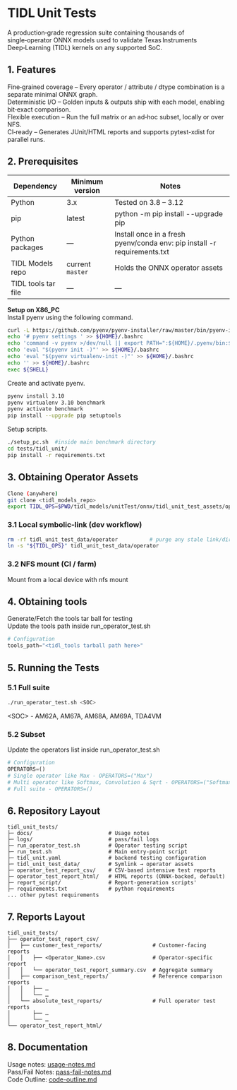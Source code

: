 # TIDL Unit Tests
A production‑grade regression suite containing thousands of single‑operator ONNX models used to validate Texas Instruments Deep‑Learning (TIDL) kernels on any supported SoC.

## 1. Features
Fine‑grained coverage – Every operator / attribute / dtype combination is a separate minimal ONNX graph.<br>
Deterministic I/O – Golden inputs & outputs ship with each model, enabling bit‑exact comparison.<br>
Flexible execution – Run the full matrix or an ad‑hoc subset, locally or over NFS.<br>
CI‑ready – Generates JUnit/HTML reports and supports pytest-xdist for parallel runs.

## 2. Prerequisites
| Dependency               | Minimum version | Notes |
|--------------------------|-----------------|-------|
| Python                   | 3.x             | Tested on 3.8 – 3.12 |
| pip                      | latest          | python -m pip install --upgrade pip |
| Python packages          | —               | Install once in a fresh pyenv/conda env: pip install -r requirements.txt |
| TIDL Models repo     	   | current `master`| Holds the ONNX operator assets |
| TIDL tools tar file      | —               | — |

**Setup on X86_PC**<br>
Install pyenv using the following command.<br>
```bash
curl -L https://github.com/pyenv/pyenv-installer/raw/master/bin/pyenv-installer | bash
echo '# pyenv settings ' >> ${HOME}/.bashrc
echo 'command -v pyenv >/dev/null || export PATH=":${HOME}/.pyenv/bin:$PATH"' >> ${HOME}/.bashrc
echo 'eval "$(pyenv init -)"' >> ${HOME}/.bashrc
echo 'eval "$(pyenv virtualenv-init -)"' >> ${HOME}/.bashrc
echo '' >> ${HOME}/.bashrc
exec ${SHELL}
```
Create and activate pyenv.<br>
```bash
pyenv install 3.10
pyenv virtualenv 3.10 benchmark
pyenv activate benchmark
pip install --upgrade pip setuptools
```
Setup scripts.<br>
```bash
./setup_pc.sh  #inside main benchmark directory 
cd tests/tidl_unit/
pip install -r requirements.txt
```

## 3. Obtaining Operator Assets
```bash
Clone (anywhere)
git clone <tidl_models_repo>
export TIDL_OPS=$PWD/tidl_models/unitTest/onnx/tidl_unit_test_assets/operators
```

### 3.1 Local symbolic‑link (dev workflow)
```bash
rm -rf tidl_unit_test_data/operator          # purge any stale link/dir
ln -s "${TIDL_OPS}" tidl_unit_test_data/operator
```

### 3.2 NFS mount (CI / farm)
Mount from a local device with nfs mount

## 4. Obtaining tools
Generate/Fetch the tools tar ball for testing<br>
Update the tools path inside run_operator_test.sh<br>
```python
# Configuration
tools_path="<tidl_tools tarball path here>"
```

## 5. Running the Tests

### 5.1 Full suite
```bash
./run_operator_test.sh <SOC>
```
&lt;SOC&gt; - AM62A, AM67A, AM68A, AM69A, TDA4VM 

### 5.2 Subset
Update the operators list inside run_operator_test.sh<br>
```python
# Configuration
OPERATORS=()
# Single operator like Max - OPERATORS=("Max")
# Multi operator like Softmax, Convolution & Sqrt - OPERATORS=("Softmax" "Convolution" "Sqrt")
# Full suite - OPERATORS=()
```

## 6. Repository Layout
```text
tidl_unit_tests/
├─ docs/                     	# Usage notes
├─ logs/						# pass/fail logs
├─ run_operator_test.sh         # Operator testing script
├─ run_test.sh  				# Main entry‑point script
├─ tidl_unit.yaml  				# backend testing configuration
├─ tidl_unit_test_data/         # Symlink → operator assets
├─ operator_test_report_csv/    # CSV‑based intensive test reports
├─ operator_test_report_html/   # HTML reports (ONNX‑backed, default)
├─ report_script/               # Report‑generation scripts'
├─ requirements.txt  			# python requirements
... other pytest requirements
```

## 7. Reports Layout
```text
tidl_unit_tests/
├── operator_test_report_csv/
│   ├── customer_test_reports/                # Customer‑facing reports
│   │   ├── <Operator_Name>.csv               # Operator‑specific report
│   │   └── operator_test_report_summary.csv  # Aggregate summary
│   ├── comparison_test_reports/              # Reference comparison reports
│   │   ├── …
│   │   └── …
│   └── absolute_test_reports/                # Full operator test reports
│       ├── …
│       └── …
└── operator_test_report_html/               
```

## 8. Documentation

Usage notes: [usage-notes.md](docs/usage-notes.md)<br>
Pass/Fail Notes: [pass-fail-notes.md](docs/pass-fail-notes.md)<br>
Code Outline: [code-outline.md](docs/code-outline.md)


